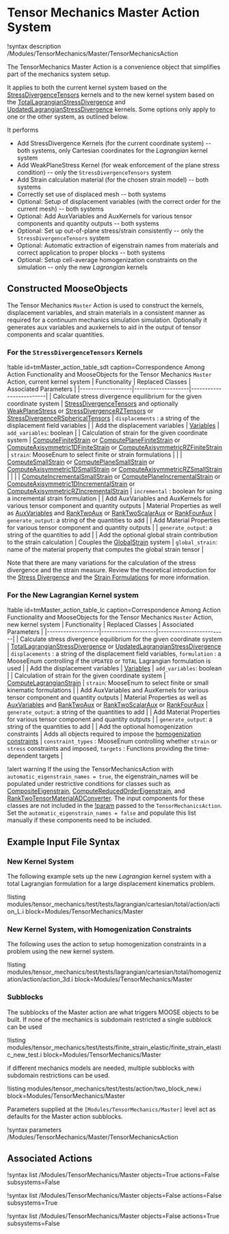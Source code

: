 # Tensor Mechanics Master Action System

!syntax description /Modules/TensorMechanics/Master/TensorMechanicsAction

The TensorMechanics Master Action is a convenience object that simplifies part of the
mechanics system setup.

It applies to both the current kernel system based on the [StressDivergenceTensors](/StressDivergenceTensors.md) kernels
and to the new kernel system based on the
[TotalLagrangianStressDivergence](/TotalLagrangianStressDivergence.md) and [UpdatedLagrangianStressDivergence](/UpdatedLagrangianStressDivergence.md) kernels.
Some options only apply to one or the other system, as outlined below.

It performs

- Add StressDivergence Kernels (for the current coordinate system) -- both systems, only Cartesian coordinates for the *Lagrangian* kernel system
- Add WeakPlaneStress Kernel (for weak enforcement of the plane stress condition) -- only the `StressDivergenceTensors` system
- Add Strain calculation material (for the chosen strain model) -- both systems
- Correctly set use of displaced mesh -- both systems
- Optional: Setup of displacement variables (with the correct order for the current mesh) -- both systems
- Optional: Add AuxVariables and AuxKernels for various tensor components and quantity outputs -- both systems
- Optional: Set up out-of-plane stress/strain consistently -- only the `StressDivergenceTensors` system
- Optional: Automatic extraction of eigenstrain names from materials and correct application to proper blocks -- both systems
- Optional: Setup cell-average homogenization constraints on the simulation -- only the new *Lagrangian* kernels

## Constructed MooseObjects

The Tensor Mechanics `Master` Action is used to construct the kernels, displacement variables, and strain materials in a consistent manner as required for a continuum mechanics simulation simulation. Optionally it generates aux variables and auxkernels to aid in the output of tensor components and scalar quantities.

### For the `StressDivergenceTensors` Kernels

!table id=tmMaster_action_table_sdt caption=Correspondence Among Action Functionality and MooseObjects for the Tensor Mechanics `Master` Action, current kernel system
| Functionality     | Replaced Classes   | Associated Parameters   |
|-------------------|--------------------|-------------------------|
| Calculate stress divergence equilibrium for the given coordinate system | [StressDivergenceTensors](/StressDivergenceTensors.md) and optionally [WeakPlaneStress](/WeakPlaneStress.md) or [StressDivergenceRZTensors](/StressDivergenceRZTensors.md) or [StressDivergenceRSphericalTensors](/StressDivergenceRSphericalTensors.md) | `displacements` : a string of the displacement field variables |
| Add the displacement variables | [Variables](framework:syntax/Variables/index.md) | `add_variables`: boolean |
| Calculation of strain for the given coordinate system | [ComputeFiniteStrain](/ComputeFiniteStrain.md) or [ComputePlaneFiniteStrain](/ComputePlaneFiniteStrain.md) or [ComputeAxisymmetric1DFiniteStrain](/ComputeAxisymmetric1DFiniteStrain.md) or [ComputeAxisymmetricRZFiniteStrain](/ComputeAxisymmetricRZFiniteStrain.md) | `strain`: MooseEnum to select finite or strain formulations |
|   | [ComputeSmallStrain](/ComputeSmallStrain.md) or [ComputePlaneSmallStrain](/ComputePlaneSmallStrain.md) or [ComputeAxisymmetric1DSmallStrain](/ComputeAxisymmetric1DSmallStrain.md) or [ComputeAxisymmetricRZSmallStrain](/ComputeAxisymmetricRZSmallStrain.md) |   |
|   | [ComputeIncrementalSmallStrain](/ComputeIncrementalSmallStrain.md) or [ComputePlaneIncrementalStrain](/ComputePlaneIncrementalStrain.md) or [ComputeAxisymmetric1DIncrementalStrain](/ComputeAxisymmetric1DIncrementalStrain.md) or [ComputeAxisymmetricRZIncrementalStrain](/ComputeAxisymmetricRZIncrementalStrain.md) | `incremental` : boolean for using a incremental strain formulation |
| Add AuxVariables and AuxKernels for various tensor component and quantity outputs | Material Properties as well as [AuxVariables](framework:/AuxVariables/index.md) and [RankTwoAux](/RankTwoAux.md) or [RankTwoScalarAux](/RankTwoScalarAux.md) or [RankFourAux](/RankFourAux.md) | `generate_output`: a string of the quantities to add |
| Add Material Properties for various tensor component and quantity outputs |  | `generate_output`: a string of the quantities to add |
| Add the optional global strain contribution to the strain calculation | Couples the [GlobalStrain](/GlobalStrain/index.md) system | `global_strain`: name of the material property that computes the global strain tensor |

Note that there are many variations for the calculation of the stress divergence and the strain measure. Review the theoretical introduction for the [Stress Divergence](tensor_mechanics/StressDivergence.md) and the [Strain Formulations](tensor_mechanics/Strains.md) for more information.

### For the New Lagrangian Kernel system

!table id=tmMaster_action_table_lc caption=Correspondence Among Action Functionality and MooseObjects for the Tensor Mechanics `Master` Action, new kernel system
| Functionality     | Replaced Classes   | Associated Parameters   |
|-------------------|--------------------|-------------------------|
| Calculate stress divergence equilibrium for the given coordinate system | [TotalLagrangianStressDivergence](/TotalLagrangianStressDivergence.md) or [UpdatedLagrangianStressDivergence](/UpdatedLagrangianStressDivergence.md) | `displacements` : a string of the displacement field variables, `formulation` : a MooseEnum controlling if the `UPDATED` or `TOTAL` Lagrangian formulation is used |
| Add the displacement variables | [Variables](framework:syntax/Variables/index.md) | `add_variables`: boolean |
| Calculation of strain for the given coordinate system | [ComputeLagrangianStrain](/ComputeLagrangianStrain.md) | `strain`: MooseEnum to select finite or small kinematic formulations |
| Add AuxVariables and AuxKernels for various tensor component and quantity outputs | Material Properties as well as [AuxVariables](framework:/AuxVariables/index.md) and [RankTwoAux](/RankTwoAux.md) or [RankTwoScalarAux](/RankTwoScalarAux.md) or [RankFourAux](/RankFourAux.md) | `generate_output`: a string of the quantities to add |
| Add Material Properties for various tensor component and quantity outputs |  | `generate_output`: a string of the quantities to add |
| Add the optional homogenization constraints | Adds all objects required to impose the [homogenization constraints](Homogenization.md) | `constraint_types` : MooseEnum controlling whether `strain` or `stress` constraints and imposed, `targets` : Functions providing the time-dependent targets  |

!alert warning If the using the TensorMechanicsAction with
`automatic_eigenstrain_names = true`, the eigenstrain_names will be populated
under restrictive conditions for classes such as
[CompositeEigenstrain](CompositeEigenstrain.md),
[ComputeReducedOrderEigenstrain](ComputeReducedOrderEigenstrain.md), and
[RankTwoTensorMaterialADConverter](framework:MaterialADConverter.md).  The input components for
these classes are not included in the
[!param](/Modules/TensorMechanics/Master/TensorMechanicsAction/eigenstrain_names) passed to the
`TensorMechanicsAction`.  Set the `automatic_eigenstrain_names = false` and
populate this list manually if these components need to be included.

## Example Input File Syntax

### New Kernel System

The following example sets up the new *Lagrangian* kernel system with a total Lagrangian formulation for a
large displacement kinematics problem.

!listing modules/tensor_mechanics/test/tests/lagrangian/cartesian/total/action/action_L.i block=Modules/TensorMechanics/Master

### New Kernel System, with Homogenization Constraints

The following uses the action to setup homogenization constraints in a problem using the new kernel system.

!listing modules/tensor_mechanics/test/tests/lagrangian/cartesian/total/homogenization/action/action_3d.i block=Modules/TensorMechanics/Master

### Subblocks

The subblocks of the Master action are what triggers MOOSE objects to be built.
If none of the mechanics is subdomain restricted a single subblock can be used

!listing modules/tensor_mechanics/test/tests/finite_strain_elastic/finite_strain_elastic_new_test.i block=Modules/TensorMechanics/Master

if different mechanics models are needed, multiple subblocks with subdomain restrictions
can be used.

!listing modules/tensor_mechanics/test/tests/action/two_block_new.i block=Modules/TensorMechanics/Master

Parameters supplied at the `[Modules/TensorMechanics/Master]` level act as
defaults for the Master action subblocks.

!syntax parameters /Modules/TensorMechanics/Master/TensorMechanicsAction

## Associated Actions

!syntax list /Modules/TensorMechanics/Master objects=True actions=False subsystems=False

!syntax list /Modules/TensorMechanics/Master objects=False actions=False subsystems=True

!syntax list /Modules/TensorMechanics/Master objects=False actions=True subsystems=False
